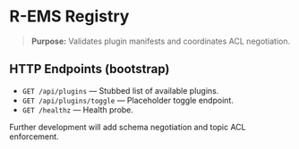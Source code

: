 # R-EMS Registry

> **Purpose:** Validates plugin manifests and coordinates ACL negotiation.

## HTTP Endpoints (bootstrap)

- `GET /api/plugins` — Stubbed list of available plugins.
- `GET /api/plugins/toggle` — Placeholder toggle endpoint.
- `GET /healthz` — Health probe.

Further development will add schema negotiation and topic ACL enforcement.
